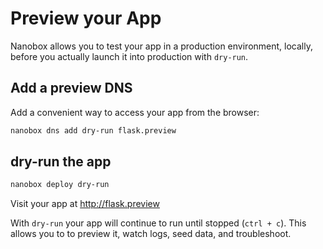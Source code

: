 # Preview your App

Nanobox allows you to test your app in a production environment, locally, before you actually launch it into production with `dry-run`.

## Add a preview DNS
Add a convenient way to access your app from the browser:

```bash
nanobox dns add dry-run flask.preview
```

## dry-run the app

```bash
nanobox deploy dry-run
```

Visit your app at <a href="http://flask.preview" target="\_blank">http://flask.preview</a>

With `dry-run` your app will continue to run until stopped (`ctrl + c`). This allows you to to preview it, watch logs, seed data, and troubleshoot.
